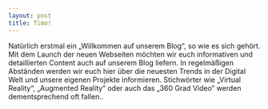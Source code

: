 ```yaml
---
layout: post
title: Timo!
---
```


Natürlich erstmal ein „Willkommen auf unserem Blog“, so wie es sich gehört. Mit dem Launch der neuen Webseiten möchten wir euch informativen und detaillierten Content auch auf unserem Blog liefern. In regelmäßigen Abständen werden wir euch hier über die neuesten Trends in der Digital Welt und unsere eigenen Projekte informieren. Stichwörter wie „Virtual Reality“, „Augmented Reality“ oder auch das „360 Grad Video“ werden dementsprechend oft fallen..

